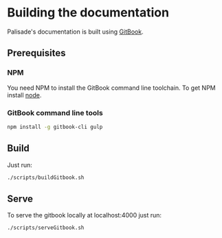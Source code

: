 <!---
Copyright 2018-2021 Crown Copyright

Licensed under the Apache License, Version 2.0 (the "License");
you may not use this file except in compliance with the License.
You may obtain a copy of the License at

  http://www.apache.org/licenses/LICENSE-2.0

Unless required by applicable law or agreed to in writing, software
distributed under the License is distributed on an "AS IS" BASIS,
WITHOUT WARRANTIES OR CONDITIONS OF ANY KIND, either express or implied.
See the License for the specific language governing permissions and
limitations under the License.
--->

# Building the documentation
Palisade's documentation is built using [GitBook](https://www.gitbook.com). 

## Prerequisites
### NPM
You need NPM to install the GitBook command line toolchain.
To get NPM install [node](https://nodejs.org/en/).

### GitBook command line tools

```bash
npm install -g gitbook-cli gulp
```

## Build
Just run:
```bash
./scripts/buildGitbook.sh
```

## Serve
To serve the gitbook locally at localhost:4000 just run:
```bash
./scripts/serveGitbook.sh
```
